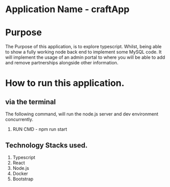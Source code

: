 # Application Name - craftApp

# Purpose
The Purpose of this application, is to explore typescript. Whilst, being able to show a fully working node back end to implement some MySQL code. It will implement the usage of an admin portal to where you will be able to add and remove partnerships alongside other information.

# How to run this application. 

## via the terminal 
The following command, will run the node.js server and dev environment concurrently.
1) RUN CMD - npm run start

## Technology Stacks used.
1) Typescript
2) React
3) Node.js
4) Docker
5) Bootstrap